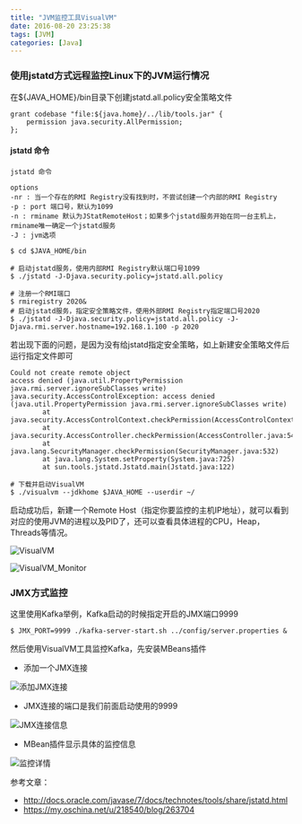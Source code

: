 ```yaml
---
title: "JVM监控工具VisualVM"
date: 2016-08-20 23:25:38
tags: [JVM]
categories: [Java]
---
```


### 使用jstatd方式远程监控Linux下的JVM运行情况

在${JAVA_HOME}/bin目录下创建jstatd.all.policy安全策略文件

```
grant codebase "file:${java.home}/../lib/tools.jar" {
    permission java.security.AllPermission;
};
```

#### jstatd 命令

```
jstatd 命令

options
-nr : 当一个存在的RMI Registry没有找到时，不尝试创建一个内部的RMI Registry
-p : port 端口号，默认为1099
-n : rminame 默认为JStatRemoteHost；如果多个jstatd服务开始在同一台主机上，rminame唯一确定一个jstatd服务
-J : jvm选项

$ cd $JAVA_HOME/bin

# 启动jstatd服务，使用内部RMI Registry默认端口号1099
$ ./jstatd -J-Djava.security.policy=jstatd.all.policy

# 注册一个RMI端口
$ rmiregistry 2020&
# 启动jstatd服务，指定安全策略文件，使用外部RMI Registry指定端口号2020
$ ./jstatd -J-Djava.security.policy=jstatd.all.policy -J-Djava.rmi.server.hostname=192.168.1.100 -p 2020
```


若出现下面的问题，是因为没有给jstatd指定安全策略，如上新建安全策略文件后运行指定文件即可

```
Could not create remote object  
access denied (java.util.PropertyPermission java.rmi.server.ignoreSubClasses write)  
java.security.AccessControlException: access denied (java.util.PropertyPermission java.rmi.server.ignoreSubClasses write)  
        at java.security.AccessControlContext.checkPermission(AccessControlContext.java:323)  
        at java.security.AccessController.checkPermission(AccessController.java:546)  
        at java.lang.SecurityManager.checkPermission(SecurityManager.java:532)  
        at java.lang.System.setProperty(System.java:725)  
        at sun.tools.jstatd.Jstatd.main(Jstatd.java:122)  
```

```
# 下载并启动VisualVM
$ ./visualvm --jdkhome $JAVA_HOME --userdir ~/
```

启动成功后，新建一个Remote Host（指定你要监控的主机IP地址），就可以看到对应的使用JVM的进程以及PID了，还可以查看具体进程的CPU，Heap，Threads等情况。

![VisualVM](http://img.blog.csdn.net/20161216122534885?watermark/2/text/aHR0cDovL2Jsb2cuY3Nkbi5uZXQvYmlyZGJlbg==/font/5a6L5L2T/fontsize/400/fill/I0JBQkFCMA==/dissolve/70/gravity/Center)

![VisualVM_Monitor](http://img.blog.csdn.net/20161216133120180?watermark/2/text/aHR0cDovL2Jsb2cuY3Nkbi5uZXQvYmlyZGJlbg==/font/5a6L5L2T/fontsize/400/fill/I0JBQkFCMA==/dissolve/70/gravity/Center)

### JMX方式监控

这里使用Kafka举例，Kafka启动的时候指定开启的JMX端口9999

```
$ JMX_PORT=9999 ./kafka-server-start.sh ../config/server.properties &
```

然后使用VisualVM工具监控Kafka，先安装MBeans插件

- 添加一个JMX连接

![添加JMX连接](http://img.blog.csdn.net/20170206192807778?watermark/2/text/aHR0cDovL2Jsb2cuY3Nkbi5uZXQvYmlyZGJlbg==/font/5a6L5L2T/fontsize/400/fill/I0JBQkFCMA==/dissolve/70/gravity/Center)

- JMX连接的端口是我们前面启动使用的9999

![JMX连接信息](http://img.blog.csdn.net/20170206192827680?watermark/2/text/aHR0cDovL2Jsb2cuY3Nkbi5uZXQvYmlyZGJlbg==/font/5a6L5L2T/fontsize/400/fill/I0JBQkFCMA==/dissolve/70/gravity/Center)

- MBean插件显示具体的监控信息

![监控详情](http://img.blog.csdn.net/20170206192732559?watermark/2/text/aHR0cDovL2Jsb2cuY3Nkbi5uZXQvYmlyZGJlbg==/font/5a6L5L2T/fontsize/400/fill/I0JBQkFCMA==/dissolve/70/gravity/Center)

参考文章：

- http://docs.oracle.com/javase/7/docs/technotes/tools/share/jstatd.html
- https://my.oschina.net/u/218540/blog/263704